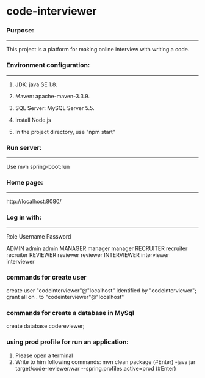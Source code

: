 # code-interviewer

### Purpose:
***************************************************

This project is a platform for making online interview with writing a code.

### Environment configuration:
***************************************************

1. JDK:  java SE 1.8.

2. Maven: apache-maven-3.3.9.

3. SQL Server: MySQL Server 5.5.

4. Install Node.js

5. In the project directory, use "npm start"

### Run server:
***************************************************

   Use mvn spring-boot:run

### Home page:
***************************************************

   http://localhost:8080/

### Log in with:
***************************************************
   Role           Username       Password

   ADMIN          admin          admin
   MANAGER        manager        manager
   RECRUITER      recruiter      recruiter
   REVIEWER       reviewer       reviewer
   INTERVIEWER    interviewer    interviewer

### commands for create user
   create user "codeinterviewer"@"localhost" identified by "codeinterviewer";
   grant all on . to "codeinterviewer"@"localhost"

### commands for create a database in MySql
   create database codereviewer;

### using prod profile for run an application:
   1. Please open a terminal
   2. Write to him following commands:
      mvn clean package (#Enter)
      -java jar target/code-reviewer.war --spring.profiles.active=prod (#Enter)



